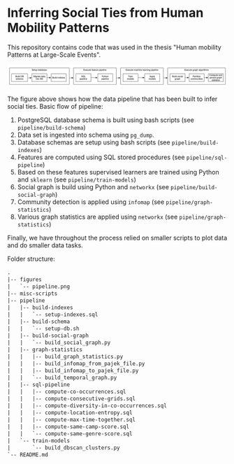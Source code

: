 # Inferring Social Ties from Human Mobility Patterns
This repository contains code that was used in the thesis "Human mobility Patterns at Large-Scale Events".


![Alt text](/figures/pipeline.png?raw=true "Optional Title")

The figure above shows how the data pipeline that has been built to infer social ties.
Basic flow of pipeline:
1. PostgreSQL database schema is built using bash scripts (see `pipeline/build-schema`)
2. Data set is ingested into schema using `pg_dump`.
3. Database schemas are setup using bash scripts (see `pipeline/build-indexes`)
4. Features are computed using SQL stored procedures (see `pipeline/sql-pipeline`)
5. Based on these features supervised learners are trained using Python and `sklearn` (see `pipeline/train-models`)
6. Social graph is build using Python and `networkx` (see `pipeline/build-social-graph`)
7. Community detection is applied using `infomap` (see `pipeline/graph-statistics`)
8. Various graph statistics are applied using `networkx` (see `pipeline/graph-statistics`)
 
Finally, we have throughout the process relied on smaller scripts to plot data and do smaller data tasks.

Folder structure:

```
.
|-- figures
|   `-- pipeline.png
|-- misc-scripts
|-- pipeline
|   |-- build-indexes
|   |   `-- setup-indexes.sql
|   |-- build-schema
|   |   `-- setup-db.sh
|   |-- build-social-graph
|   |   `-- build_social_graph.py
|   |-- graph-statistics
|   |   |-- build_graph_statistics.py
|   |   |-- build_infomap_from_pajek_file.py
|   |   |-- build_infomap_to_pajek_file.py
|   |   `-- build_temporal_graph.py
|   |-- sql-pipeline
|   |   |-- compute-co-occurrences.sql
|   |   |-- compute-consecutive-grids.sql
|   |   |-- compute-diversity-in-co-occurrences.sql
|   |   |-- compute-location-entropy.sql
|   |   |-- compute-max-time-together.sql
|   |   |-- compute-same-camp-score.sql
|   |   `-- compute-same-genre-score.sql
|   `-- train-models
|       `-- build_dbscan_clusters.py
`-- README.md
```